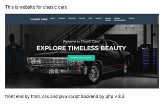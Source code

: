 This is website for classic cars 

![Alt Text](img/classic%20cars.png)


front end  by html, css and java script
backend by php v 8.3 
